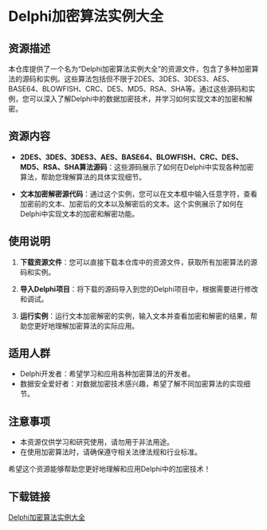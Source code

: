 # Delphi加密算法实例大全

## 资源描述

本仓库提供了一个名为“Delphi加密算法实例大全”的资源文件，包含了多种加密算法的源码和实例。这些算法包括但不限于2DES、3DES、3DES3、AES、BASE64、BLOWFISH、CRC、DES、MD5、RSA、SHA等。通过这些源码和实例，您可以深入了解Delphi中的数据加密技术，并学习如何实现文本的加密和解密。

## 资源内容

- **2DES、3DES、3DES3、AES、BASE64、BLOWFISH、CRC、DES、MD5、RSA、SHA算法源码**：这些源码展示了如何在Delphi中实现各种加密算法，帮助您理解算法的具体实现细节。
  
- **文本加密解密源代码**：通过这个实例，您可以在文本框中输入任意字符，查看加密前的文本、加密后的文本以及解密后的文本。这个实例展示了如何在Delphi中实现文本的加密和解密功能。

## 使用说明

1. **下载资源文件**：您可以直接下载本仓库中的资源文件，获取所有加密算法的源码和实例。

2. **导入Delphi项目**：将下载的源码导入到您的Delphi项目中，根据需要进行修改和调试。

3. **运行实例**：运行文本加密解密的实例，输入文本并查看加密和解密的结果，帮助您更好地理解加密算法的实际应用。

## 适用人群

- Delphi开发者：希望学习和应用各种加密算法的开发者。
- 数据安全爱好者：对数据加密技术感兴趣，希望了解不同加密算法的实现细节。

## 注意事项

- 本资源仅供学习和研究使用，请勿用于非法用途。
- 在使用加密算法时，请确保遵守相关法律法规和行业标准。

希望这个资源能够帮助您更好地理解和应用Delphi中的加密技术！

## 下载链接

[Delphi加密算法实例大全](https://pan.quark.cn/s/585860e523e4)